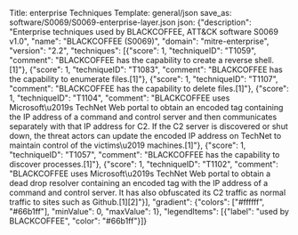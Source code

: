 Title: enterprise Techniques
Template: general/json
save_as: software/S0069/S0069-enterprise-layer.json
json: {"description": "Enterprise techniques used by BLACKCOFFEE, ATT&CK software S0069 v1.0", "name": "BLACKCOFFEE (S0069)", "domain": "mitre-enterprise", "version": "2.2", "techniques": [{"score": 1, "techniqueID": "T1059", "comment": "BLACKCOFFEE has the capability to create a reverse shell.[1]"}, {"score": 1, "techniqueID": "T1083", "comment": "BLACKCOFFEE has the capability to enumerate files.[1]"}, {"score": 1, "techniqueID": "T1107", "comment": "BLACKCOFFEE has the capability to delete files.[1]"}, {"score": 1, "techniqueID": "T1104", "comment": "BLACKCOFFEE uses Microsoft\u2019s TechNet Web portal to obtain an encoded tag containing the IP address of a command and control server and then communicates separately with that IP address for C2. If the C2 server is discovered or shut down, the threat actors can update the encoded IP address on TechNet to maintain control of the victims\u2019 machines.[1]"}, {"score": 1, "techniqueID": "T1057", "comment": "BLACKCOFFEE has the capability to discover processes.[1]"}, {"score": 1, "techniqueID": "T1102", "comment": "BLACKCOFFEE uses Microsoft\u2019s TechNet Web portal to obtain a dead drop resolver containing an encoded tag with the IP address of a command and control server. It has also obfuscated its C2 traffic as normal traffic to sites such as Github.[1][2]"}], "gradient": {"colors": ["#ffffff", "#66b1ff"], "minValue": 0, "maxValue": 1}, "legendItems": [{"label": "used by BLACKCOFFEE", "color": "#66b1ff"}]}